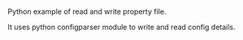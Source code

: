 Python example of read and write property file.

It uses python configparser module to write and read config details.